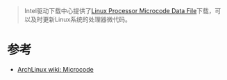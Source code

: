
> Intel驱动下载中心提供了[Linux Processor Microcode Data File](https://downloadcenter.intel.com/search?keyword=Linux+Processor+Microcode+Data+File)下载，可以及时更新Linux系统的处理器微代码。

# 参考

* [ArchLinux wiki: Microcode](https://wiki.archlinux.org/index.php/microcode)